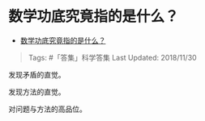 # 数学功底究竟指的是什么？

- [数学功底究竟指的是什么？](https://www.zhihu.com/question/26589105/answer/542404030)

>Tags: #「答集」科学答集
>Last Updated: 2018/11/30

发现矛盾的直觉。

发现方法的直觉。

对问题与方法的高品位。